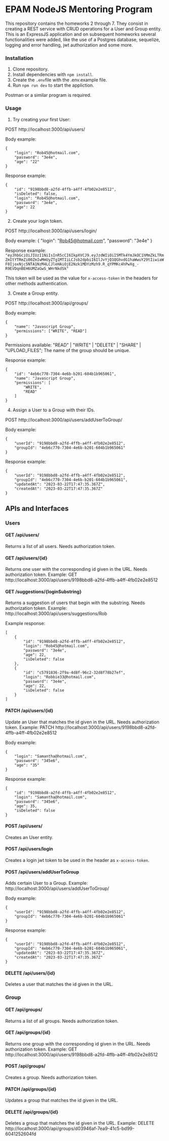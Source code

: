 # EPAM NodeJS Mentoring Program 

This repository contains the homeworks 2 through 7. They consist in creating a REST service with CRUD operations for a User and Group entity.
This is an ExpressJS application and on subsequent homeworks several functionalities were added, like the use of a Postgres database, sequelize, logging and error handling, jwt authorization and some more.

### Installation

1. Clone repository.
2. Install dependencies with `npm install`.
3. Create the `.env`file with the .env.example file.
4. Run `npm run dev` to start the appliction.

Postman or a similar program is required.

### Usage

1. Try creating your first User:

POST http://localhost:3000/api/users/

Body example:

    {
        "login": "Rob45@hotmail.com",
        "password": "3e4e",
        "age": "22"
    }

Response example:

    {
        "id": "9198bbd8-a2fd-4ffb-a4ff-4fb02e2e8512",
        "isDeleted": false,
        "login": "Rob45@hotmail.com",
        "password": "3e4e",
        "age": 22
    }

2. Create your login token. 

POST http://localhost:3000/api/users/login/

Body example: 
    {
        "login": "Rob45@hotmail.com",
        "password": "3e4e"
    }
    
Response example: 
`"eyJhbGciOiJIUzI1NiIsInR5cCI6IkpXVCJ9.eyJzdWIiOiI5MTk4YmJkOC1hMmZkLTRmZmItYTRmZi00ZmIwMmUyZTg1MTIiLCJsb2dpbiI6IlJvYjQ1QGhvdG1haWwuY29tIiwiaWF0IjoxNjc5NTA1NzM4LCJleHAiOjE2Nzk1MDYzMzh9.R_qYPMKc4hPwXg_-R9EVDqnBEH6UMZaGwS_WHrNkdSk"`

This token will be used as the value for `x-access-token` in the headers for other methods authentication.

3. Create a Group entity.

POST http://localhost:3000/api/groups/

Body example:

    {
        "name": "Javascript Group",
        "permissions": ["WRITE", "READ"]
    }

Permissions available: "READ" | "WRITE" | "DELETE" | "SHARE" | "UPLOAD_FILES";
The name of the group should be unique.

Response example:

    {
        "id": "4eb6c770-7304-4e6b-b201-604b1b965061",
        "name": "Javascript Group",
        "permissions": [
            "WRITE",
            "READ"
        ]
    }

4. Assign a User to a Group with their IDs.

POST http://localhost:3000/api/users/addUserToGroup/

Body example:

    {
        "userId": "9198bbd8-a2fd-4ffb-a4ff-4fb02e2e8512",
        "groupId": "4eb6c770-7304-4e6b-b201-604b1b965061"
    }

Response example:

    {
        "userId": "9198bbd8-a2fd-4ffb-a4ff-4fb02e2e8512",
        "groupId": "4eb6c770-7304-4e6b-b201-604b1b965061",
        "updatedAt": "2023-03-22T17:47:35.367Z",
        "createdAt": "2023-03-22T17:47:35.367Z"
    }

## APIs and Interfaces

### Users

#### GET /api/users/
Returns a list of all users. Needs authorization token.

#### GET /api/users/{id}
Returns one user with the corresponding id given in the URL. Needs authorization token.
Example: GET http://localhost:3000/api/users/9198bbd8-a2fd-4ffb-a4ff-4fb02e2e8512

#### GET /suggestions/{loginSubstring} 
Returns a suggestion of users that begin with the substring. Needs authorization token.
Example: http://localhost:3000/api/users/suggestions/Rob

Example response: 

    [
        {
            "id": "9198bbd8-a2fd-4ffb-a4ff-4fb02e2e8512",
            "login": "Rob45@hotmail.com",
            "password": "3e4e",
            "age": 22,
            "isDeleted": false
        },
        {
            "id": "c5791836-2f9a-4d8f-96c2-32d8f78b27ef",
            "login": "Robbie33@hotmail.com",
            "password": "3e4e",
            "age": 22,
            "isDeleted": false
        }
    ]
    
#### PATCH /api/users/{id}
Update an User that matches the id given in the URL. Needs authorization token.
Example: PATCH http://localhost:3000/api/users/9198bbd8-a2fd-4ffb-a4ff-4fb02e2e8512

Body example: 

    {
        "login": "Samantha@hotmail.com",
        "password": "345e6",
        "age": "35"
    }
    
Response example: 

    {
        "id": "9198bbd8-a2fd-4ffb-a4ff-4fb02e2e8512",
        "login": "Samantha@hotmail.com",
        "password": "345e6",
        "age": 35,
        "isDeleted": false
    }
    
#### POST /api/users/
Creates an User entity. 

#### POST /api/users/login
Creates a login jwt token to be used in the header as `x-access-token`.

#### POST /api/users/addUserToGroup
Adds certain User to a Group.
Example: http://localhost:3000/api/users/addUserToGroup/

Body example: 

    {
        "userId": "9198bbd8-a2fd-4ffb-a4ff-4fb02e2e8512",
        "groupId": "4eb6c770-7304-4e6b-b201-604b1b965061"
    }
    
Response example: 

    {
        "userId": "9198bbd8-a2fd-4ffb-a4ff-4fb02e2e8512",
        "groupId": "4eb6c770-7304-4e6b-b201-604b1b965061",
        "updatedAt": "2023-03-22T17:47:35.367Z",
        "createdAt": "2023-03-22T17:47:35.367Z"
    }
    

#### DELETE /api/users/{id}
Deletes a user that matches the id given in the URL.

### Group 

#### GET /api/groups/
Returns a list of all groups. Needs authorization token.

#### GET /api/groups/{id}
Returns one group with the corresponding id given in the URL. Needs authorization token.
Example: GET http://localhost:3000/api/users/9198bbd8-a2fd-4ffb-a4ff-4fb02e2e8512

#### POST /api/groups/
Creates a group. Needs authorization token.

#### PATCH /api/groups/{id}
Updates a group that matches the id given in the URL.

#### DELETE /api/groups/{id}
Deletes a group that matches the id given in the URL.
Example: DELETE http://localhost:3000/api/groups/d03946af-7ea9-41c5-bd99-6041252604fd


